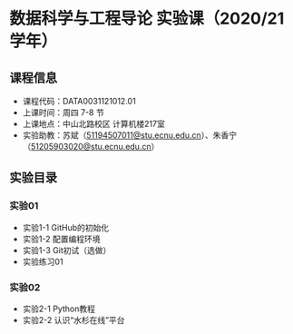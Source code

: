 # 数据科学与工程导论 实验课（2020/21学年）

## 课程信息

* 课程代码：DATA0031121012.01
* 上课时间：周四 7-8 节
* 上课地点：中山北路校区 计算机楼217室
* 实验助教：苏斌（51194507011@stu.ecnu.edu.cn）、朱香宁（51205903020@stu.ecnu.edu.cn）

## 实验目录

### 实验01

* 实验1-1 GitHub的初始化
* 实验1-2 配置编程环境
* 实验1-3 Git初试（选做）
* 实验练习01

### 实验02

* 实验2-1 Python教程
* 实验2-2 认识“水杉在线”平台